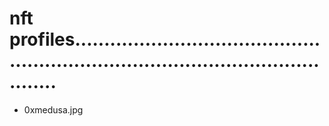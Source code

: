 # nft profiles.......................................................................................................
- 0xmedusa.jpg
